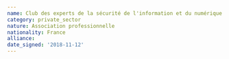 ```yaml
---
name: Club des experts de la sécurité de l'information et du numérique (CESIN)
category: private_sector
nature: Association professionnelle 
nationality: France
alliance: 
date_signed: '2018-11-12'
---
```

    